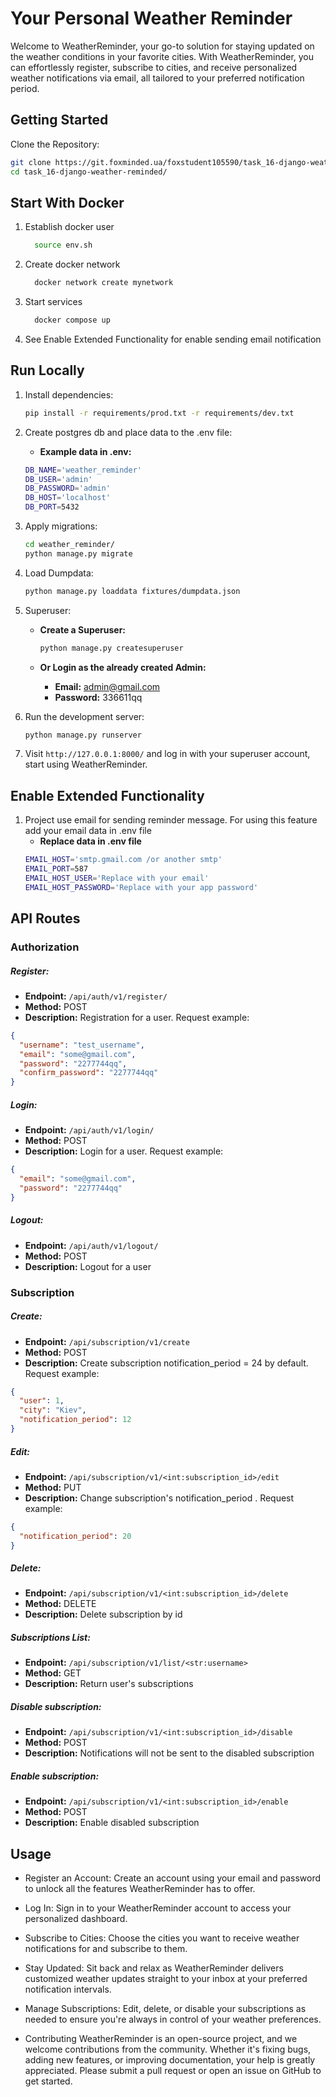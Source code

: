 # Your Personal Weather Reminder
Welcome to WeatherReminder, your go-to solution for staying updated on the weather conditions in your favorite cities. With WeatherReminder, you can effortlessly register, subscribe to cities, and receive personalized weather notifications via email, all tailored to your preferred notification period.


## Getting Started

Clone the Repository:

```bash
git clone https://git.foxminded.ua/foxstudent105590/task_16-django-weather-reminded.git
cd task_16-django-weather-reminded/
```

## Start With Docker


1. Establish docker user

    ```bash
      source env.sh
     ```

2. Create docker network

    ```bash
      docker network create mynetwork  
     ```

3. Start services 
    ```bash
      docker compose up  
     ```

4. See Enable Extended Functionality for enable sending email notification

## Run Locally

1. Install dependencies:

    ```bash
    pip install -r requirements/prod.txt -r requirements/dev.txt
    ```

2. Create postgres db and place data to the .env file:
    - **Example data in .env:**
    ```bash
    DB_NAME='weather_reminder'
    DB_USER='admin'
    DB_PASSWORD='admin'
    DB_HOST='localhost'
    DB_PORT=5432
    ```

3. Apply migrations:

    ```bash
    cd weather_reminder/
    python manage.py migrate
    ```

4. Load Dumpdata:

    ```bash
    python manage.py loaddata fixtures/dumpdata.json
    ```

5. Superuser:

   - **Create a Superuser:**
     ```bash
     python manage.py createsuperuser
     ```

   - **Or Login as the already created Admin:**
     - **Email:** admin@gmail.com
     - **Password:** 336611qq

6. Run the development server:

    ```bash
    python manage.py runserver
    ```

7. Visit `http://127.0.0.1:8000/` and log in with your superuser account, start using WeatherReminder.

## Enable Extended Functionality

1. Project use email for sending reminder message. For using this feature add your email data in .env file
    - **Replace data in .env file**
     ```bash
    EMAIL_HOST='smtp.gmail.com /or another smtp'
    EMAIL_PORT=587
    EMAIL_HOST_USER='Replace with your email'
    EMAIL_HOST_PASSWORD='Replace with your app password'    
    ```


## API Routes

### Authorization

##### Register:
- **Endpoint:** `/api/auth/v1/register/`
- **Method:** POST
- **Description:** Registration for a user. Request example:
```json
{
  "username": "test_username",
  "email": "some@gmail.com",
  "password": "2277744qq",
  "confirm_password": "2277744qq"
}
```

##### Login:
- **Endpoint:** `/api/auth/v1/login/`
- **Method:** POST
- **Description:** Login for a user. Request example:
```json
{
  "email": "some@gmail.com",
  "password": "2277744qq"
}
```


##### Logout:
- **Endpoint:** `/api/auth/v1/logout/`
- **Method:** POST
- **Description:** Logout for a user


### Subscription

##### Create:
- **Endpoint:** `/api/subscription/v1/create`
- **Method:** POST
- **Description:** Create subscription notification_period = 24 by default. Request example:
```json
{
  "user": 1,
  "city": "Kiev",
  "notification_period": 12
}
```

##### Edit:
- **Endpoint:** `/api/subscription/v1/<int:subscription_id>/edit`
- **Method:** PUT
- **Description:** Change subscription's notification_period . Request example:
```json
{
  "notification_period": 20
}
```

##### Delete:
- **Endpoint:** `/api/subscription/v1/<int:subscription_id>/delete`
- **Method:** DELETE
- **Description:** Delete subscription by id


##### Subscriptions List:
- **Endpoint:** `/api/subscription/v1/list/<str:username>`
- **Method:** GET
- **Description:** Return user's subscriptions


##### Disable subscription:
- **Endpoint:** `/api/subscription/v1/<int:subscription_id>/disable`
- **Method:** POST
- **Description:** Notifications will not be sent to the disabled subscription


##### Enable subscription:
- **Endpoint:** `/api/subscription/v1/<int:subscription_id>/enable`
- **Method:** POST
- **Description:** Enable disabled subscription



## Usage

- Register an Account:
Create an account using your email and password to unlock all the features WeatherReminder has to offer.

- Log In:
Sign in to your WeatherReminder account to access your personalized dashboard.

- Subscribe to Cities:
Choose the cities you want to receive weather notifications for and subscribe to them.

- Stay Updated:
Sit back and relax as WeatherReminder delivers customized weather updates straight to your inbox at your preferred notification intervals.

- Manage Subscriptions:
Edit, delete, or disable your subscriptions as needed to ensure you're always in control of your weather preferences.

- Contributing
WeatherReminder is an open-source project, and we welcome contributions from the community. Whether it's fixing bugs, adding new features, or improving documentation, your help is greatly appreciated. Please submit a pull request or open an issue on GitHub to get started.
